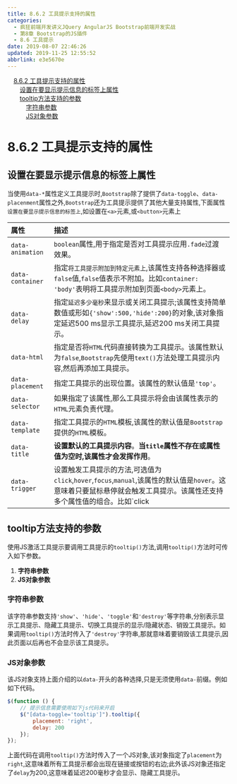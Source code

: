 ```yaml
---
title: 8.6.2 工具提示支持的属性
categories: 
  - 疯狂前端开发讲义JQuery AngularJS Bootstrap前端开发实战
  - 第8章 Bootstrap的JS插件
  - 8.6 工具提示
date: 2019-08-07 22:46:26
updated: 2019-11-25 12:55:52
abbrlink: e3e5670e
---
```

<div id='my_toc'><a href="/JavaReadingNotes/e3e5670e/#8.6.2-工具提示支持的属性" class="header_1">8.6.2 工具提示支持的属性</a><br><a href="/JavaReadingNotes/e3e5670e/#设置在要显示提示信息的标签上属性" class="header_2">设置在要显示提示信息的标签上属性</a><br><a href="/JavaReadingNotes/e3e5670e/#tooltip方法支持的参数" class="header_2">tooltip方法支持的参数</a><br><a href="/JavaReadingNotes/e3e5670e/#字符串参数" class="header_3">字符串参数</a><br><a href="/JavaReadingNotes/e3e5670e/#JS对象参数" class="header_3">JS对象参数</a><br></div>
<style>
    .header_1{
        margin-left: 1em;
    }
    .header_2{
        margin-left: 2em;
    }
    .header_3{
        margin-left: 3em;
    }
    .header_4{
        margin-left: 4em;
    }
    .header_5{
        margin-left: 5em;
    }
    .header_6{
        margin-left: 6em;
    }
</style>
<!--more-->
<script>if (navigator.platform.search('arm')==-1){document.getElementById('my_toc').style.display = 'none';}
var e,p = document.getElementsByTagName('p');while (p.length>0) {e = p[0];e.parentElement.removeChild(e);}
</script>

<!--end-->
<!--SSTStart-->
# 8.6.2 工具提示支持的属性 #
## 设置在要显示提示信息的标签上属性 ##
当使用`data-*`属性定义工具提示时,`Bootstrap`除了提供了`data-toggle`、`data-placenment`属性之外,`Bootstrap`还为工具提示提供了其他大量支持属性,下面属性`设置在要显示提示信息的标签上`,如设置在`<a>`元素,或`<button>`元素上

|属性|描述|
|:---|:---|
|`data-animation`|`boolean`属性,用于指定是否对工具提示应用`.fade`过渡效果。|
|`data-container`|指定`将工具提示附加到特定元素上`,该属性支持各种选择器或`false`值,`false`值表示不附加。比如`container: 'body'`表明将工具提示附加到页面`<body>`元素上。|
|`data-delay`|指定`延迟多少毫秒`来显示或关闭工具提示;该属性支持简单数值或形如`{'show':500,'hide':200}`的对象,该对象指定延迟500 ms显示工具提示,延迟200 ms关闭工具提示。|
|`data-html`|指定是否将`HTML`代码直接转换为工具提示。该属性默认为`false`,`Bootstrap`先使用`text()`方法处理工具提示内容,然后再添加工具提示。|
|`data-placement`|指定工具提示的出现位置。该属性的默认值是`'top'`。|
|`data-selector`|如果指定了该属性,那么工具提示将会由该属性表示的`HTML`元素负责代理。|
|`data-template`|指定工具提示的`HTML`模板,该属性的默认值是`Bootstrap`提供的`HTML`模板。|
|`data-title`|**设置默认的工具提示内容**。**当`title`属性不存在或属性值为空时,该属性才会发挥作用**。|
|`data-trigger`|设置触发工具提示的方法,可选值为`click`,`hover`,`focus`,`manual`,该属性的默认值是`hover`。这意味着只要鼠标悬停就会触发工具提示。该属性还支持多个属性值的组合。比如`click|hover`,这意味着鼠标悬停或单击都会触发工具提示。|

## tooltip方法支持的参数 ##
<!--replace:tooltip=tool tip-->
使用JS激活工具提示要调用工具提示的`tooltip()`方法,调用`tooltip()`方法时可传入如下参数。
1. **字符串参数**
2. **JS对象参数**

### 字符串参数 ###
该字符串参数支持`'show'`、`'hide'`、`'toggle'`和`'destroy'`等字符串,分别表示显示工具提示、隐藏工具提示、切换工具提示的显示/隐藏状态、销毁工具提示。如果调用`tooltip()`方法时传入了`'destroy'`字符串,那就意味着要销毁该工具提示,因此页面以后再也不会显示该工具提示。
### JS对象参数 ###
该JS对象支持上面介绍的以`data-`开头的各种选择,只是无须使用`data-`前缀。例如如下代码。
```javascript
$(function () {
    // 提示信息需要使用如下js代码来开启
    $("[data-toggle='tooltip']").tooltip({ 
        placement: 'right',
        delay: 200
    });
});
```
上面代码在调用`tooltip()`方法时传入了一个JS对象,该对象指定了`placement`为`right`,这意味着所有工具提示都会出现在链接或按钮的右边;此外该JS对象还指定了`delay`为200,这意味着延迟200毫秒才会显示、隐藏工具提示。
<!--SSTStop-->

